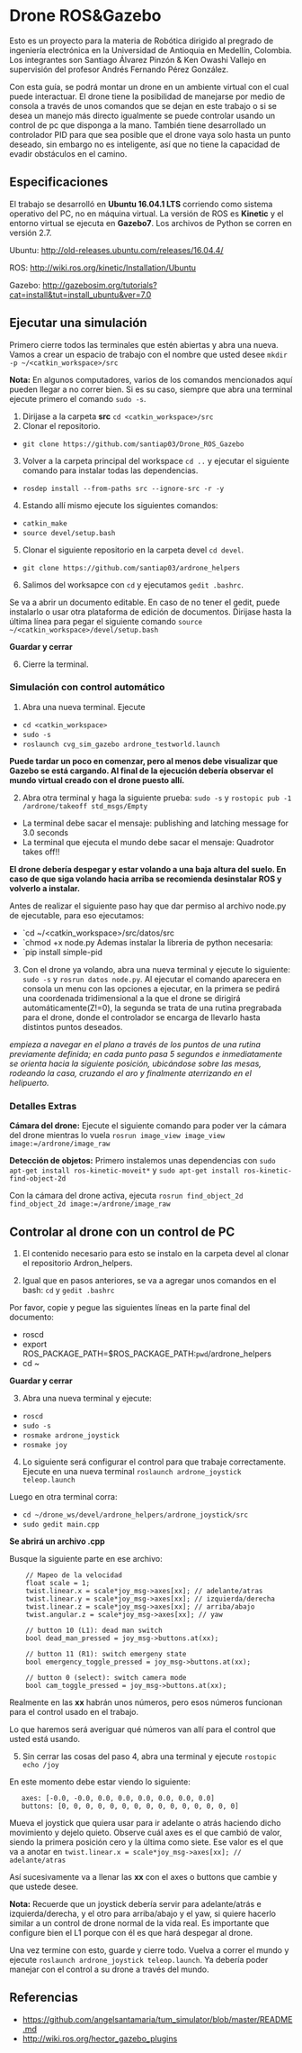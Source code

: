 # Drone ROS&Gazebo
Esto es un proyecto para la materia de Robótica dirigido al pregrado de ingeniería electrónica en la Universidad de Antioquia
en Medellín, Colombia. Los integrantes son Santiago Álvarez Pinzón & Ken Owashi Vallejo en supervisión del profesor Andrés
Fernando Pérez González.

Con esta guía, se podrá montar un drone en un ambiente virtual con el cual puede interactuar. El drone tiene la posibilidad
de manejarse por medio de consola a través de unos comandos que se dejan en este trabajo o si se desea un manejo más directo
igualmente se puede controlar usando un control de pc que disponga a la mano. También tiene desarrollado un controlador PID 
para que sea posible que el drone vaya solo hasta un punto deseado, sin embargo no es inteligente, así que no tiene la 
capacidad de evadir obstáculos en el camino. 

## Especificaciones
El trabajo se desarrolló en **Ubuntu 16.04.1 LTS** corriendo como sistema operativo del PC, no en máquina virtual. La versión de
ROS es **Kinetic** y el entorno virtual se ejecuta en **Gazebo7**. Los archivos de Python se corren en versión 2.7.

Ubuntu: http://old-releases.ubuntu.com/releases/16.04.4/

ROS: http://wiki.ros.org/kinetic/Installation/Ubuntu

Gazebo: http://gazebosim.org/tutorials?cat=install&tut=install_ubuntu&ver=7.0

## Ejecutar una simulación
Primero cierre todos las terminales que estén abiertas y abra una nueva. Vamos a crear un espacio de trabajo con el nombre que usted desee `mkdir -p ~/<catkin_workspace>/src`

**Nota:** En algunos computadores, varios de los comandos mencionados aquí pueden llegar a no correr bien. Si es su caso, siempre que abra una terminal ejecute primero el comando `sudo -s`.

1. Dirijase a la carpeta **src** `cd <catkin_workspace>/src`
2. Clonar el repositorio.
 * `git clone https://github.com/santiap03/Drone_ROS_Gazebo`
3. Volver a la carpeta principal del workspace `cd ..` y ejecutar el siguiente comando para instalar todas las dependencias.
 * `rosdep install --from-paths src --ignore-src -r -y`
4. Estando allí mismo ejecute los siguientes comandos:
 * `catkin_make`
 * `source devel/setup.bash`
5. Clonar el siguiente repositorio en la carpeta devel `cd devel`.
 * `git clone https://github.com/santiap03/ardrone_helpers`
6. Salimos del worksapce con `cd` y ejecutamos `gedit .bashrc`. 

Se va a abrir un documento editable. En caso de no tener el gedit, puede instalarlo o usar otra plataforma de edición de documentos. Dirijase hasta la última línea para pegar el siguiente comando `source ~/<catkin_workspace>/devel/setup.bash`

**Guardar y cerrar**

6. Cierre la terminal.

### Simulación con control automático
1. Abra una nueva terminal. Ejecute 
 * `cd <catkin_workspace>`
 * `sudo -s`
 * `roslaunch cvg_sim_gazebo ardrone_testworld.launch`

**Puede tardar un poco en comenzar, pero al menos debe visualizar que Gazebo se está cargando. Al final de la ejecución
debería observar el mundo virtual creado con el drone puesto allí.**

2. Abra otra terminal y haga la siguiente prueba: `sudo -s` y `rostopic pub -1 /ardrone/takeoff std_msgs/Empty`

  * La terminal debe sacar el mensaje: publishing and latching message for 3.0 seconds
  * La terminal que ejecuta el mundo debe sacar el mensaje: Quadrotor takes off!!

**El drone debería despegar y estar volando a una baja altura del suelo. En caso de que siga volando hacia arriba se recomienda desinstalar ROS y volverlo a instalar.**

Antes de realizar el siguiente paso hay que dar permiso al archivo node.py de ejecutable, para eso ejecutamos:
 * `cd ~/<catkin_workspace>/src/datos/src
 * `chmod +x node.py
Ademas instalar la libreria de python necesaria:
* `pip install simple-pid
3. Con el drone ya volando, abra una nueva terminal y ejecute lo siguiente: `sudo -s` y `rosrun datos node.py`. Al ejecutar el comando aparecera en consola un menu con las opciones a ejecutar, en la primera se pedirá una coordenada tridimensional a la que el drone se dirigirá automáticamente(Z!=0), la segunda se trata de una rutina pregrabada para el drone, donde el controlador se encarga de llevarlo hasta distintos puntos deseados.

*empieza a navegar en el plano a través de los puntos de una rutina previamente definida; en cada punto pasa 5 segundos e inmediatamente se orienta hacia la siguiente posición, ubicándose sobre las mesas, rodeando la casa, cruzando el aro y finalmente aterrizando en el helipuerto.*



### Detalles Extras

**Cámara del drone:** Ejecute el siguiente comando para poder ver la cámara del drone mientras lo vuela `rosrun image_view image_view image:=/ardrone/image_raw`

**Detección de objetos:** Primero instalemos unas dependencias con `sudo apt-get install ros-kinetic-moveit*` y 
`sudo apt-get install ros-kinetic-find-object-2d`

Con la cámara del drone activa, ejecuta `rosrun find_object_2d find_object_2d image:=/ardrone/image_raw`

## Controlar al drone con un control de PC
1. El contenido necesario para esto se instalo en la carpeta devel al clonar el repositorio Ardron_helpers.

2. Igual que en pasos anteriores, se va a agregar unos comandos en el bash: `cd` y `gedit .bashrc`

Por favor, copie y pegue las siguientes líneas en la parte final del documento:
 * roscd
 * export ROS_PACKAGE_PATH=$ROS_PACKAGE_PATH:`pwd`/ardrone_helpers
 * cd ~

**Guardar y cerrar**

3. Abra una nueva terminal y ejecute:
 * `roscd`
 * `sudo -s`
 * `rosmake ardrone_joystick`
 * `rosmake joy`

4. Lo siguiente será configurar el control para que trabaje correctamente. Ejecute en una nueva terminal `roslaunch ardrone_joystick teleop.launch`

Luego en otra terminal corra:
 * `cd ~/drone_ws/devel/ardrone_helpers/ardrone_joystick/src`
 * `sudo gedit main.cpp`

**Se abrirá un archivo .cpp**

Busque la siguiente parte en ese archivo:

        // Mapeo de la velocidad
        float scale = 1;
        twist.linear.x = scale*joy_msg->axes[xx]; // adelante/atras
        twist.linear.y = scale*joy_msg->axes[xx]; // izquierda/derecha
        twist.linear.z = scale*joy_msg->axes[xx]; // arriba/abajo
        twist.angular.z = scale*joy_msg->axes[xx]; // yaw

        // button 10 (L1): dead man switch
        bool dead_man_pressed = joy_msg->buttons.at(xx);

        // button 11 (R1): switch emergeny state
        bool emergency_toggle_pressed = joy_msg->buttons.at(xx);

        // button 0 (select): switch camera mode
        bool cam_toggle_pressed = joy_msg->buttons.at(xx);

Realmente en las **xx** habrán unos números, pero esos números funcionan para el control usado en el trabajo.

Lo que haremos será averiguar qué números van allí para el control que usted está usando.

5. Sin cerrar las cosas del paso 4, abra una terminal y ejecute `rostopic echo /joy`

En este momento debe estar viendo lo siguiente:

       axes: [-0.0, -0.0, 0.0, 0.0, 0.0, 0.0, 0.0, 0.0]
       buttons: [0, 0, 0, 0, 0, 0, 0, 0, 0, 0, 0, 0, 0, 0, 0]

Mueva el joystick que quiera usar para ir adelante o atrás haciendo dicho movimiento y dejelo quieto. Observe cuál axes es el que cambió de valor, siendo la primera posición cero y la última como siete. Ese valor es el que va a anotar en `twist.linear.x = scale*joy_msg->axes[xx]; // adelante/atras`

Así sucesivamente va a llenar las **xx** con el axes o buttons que cambie y que ustede desee.

**Nota:** Recuerde que un joystick debería servir para adelante/atrás e izquierda/derecha, y el otro para arriba/abajo y el yaw, si quiere hacerlo similar a un control de drone normal de la vida real. Es importante que configure bien el L1 porque con él es que hará despegar al drone.

Una vez termine con esto, guarde y cierre todo. Vuelva a correr el mundo y ejecute `roslaunch ardrone_joystick teleop.launch`. Ya debería poder manejar con el control a su drone a través del mundo.

## Referencias
* https://github.com/angelsantamaria/tum_simulator/blob/master/README.md
* http://wiki.ros.org/hector_gazebo_plugins
